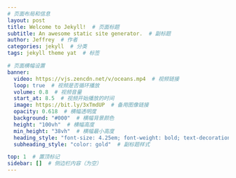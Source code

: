 ```yaml
---
# 页面布局和信息
layout: post
title: Welcome to Jekyll!  # 页面标题
subtitle: An awesome static site generator.  # 副标题
author: Jeffrey  # 作者
categories: jekyll  # 分类
tags: jekyll theme yat  # 标签

# 页面横幅设置
banner:
  video: https://vjs.zencdn.net/v/oceans.mp4  # 视频链接
  loop: true  # 视频是否循环播放
  volume: 0.8  # 视频音量
  start_at: 8.5  # 视频开始播放的时间
  image: https://bit.ly/3xTmdUP  # 备用图像链接
  opacity: 0.618  # 横幅透明度
  background: "#000"  # 横幅背景颜色
  height: "100vh"  # 横幅高度
  min_height: "38vh"  # 横幅最小高度
  heading_style: "font-size: 4.25em; font-weight: bold; text-decoration: underline"  # 标题样式
  subheading_style: "color: gold"  # 副标题样式

top: 1  # 置顶标记
sidebar: []  # 侧边栏内容（为空）
---
```

